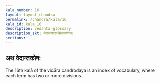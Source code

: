 ```yaml
---
kala_number: 16
layout: layout_chandra
permalink: /chandra/kala/16
kala_id: kala_16
description: vedanta glossary
description_skt: वेदान्तपदार्थसंज्ञावर्णनम्
sections:
---
```


<h2 class="skt">अथ वेदान्तकोषः</h2>

The 16th kalā of the vicāra candrodaya is an index of vocabulary,
where each term has two or more divisions. 